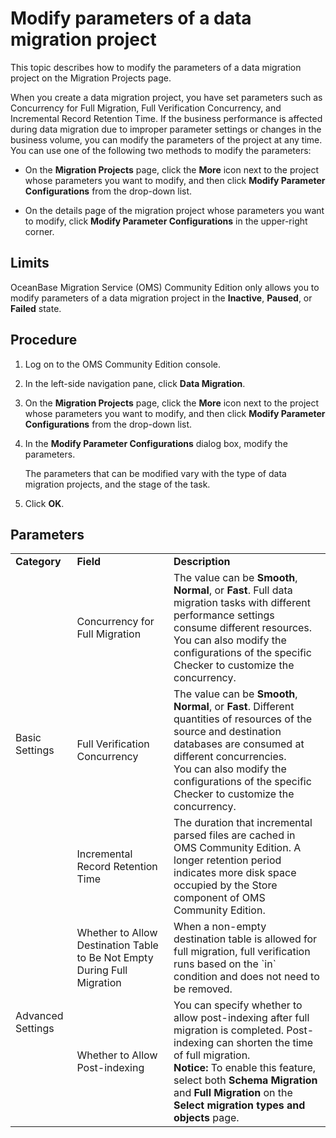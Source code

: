 # Modify parameters of a data migration project

This topic describes how to modify the parameters of a data migration project on the Migration Projects page. 

When you create a data migration project, you have set parameters such as Concurrency for Full Migration, Full Verification Concurrency, and Incremental Record Retention Time. If the business performance is affected during data migration due to improper parameter settings or changes in the business volume, you can modify the parameters of the project at any time. You can use one of the following two methods to modify the parameters:

* On the **Migration Projects** page, click the **More** icon next to the project whose parameters you want to modify, and then click **Modify Parameter Configurations** from the drop-down list.

* On the details page of the migration project whose parameters you want to modify, click **Modify Parameter Configurations** in the upper-right corner.

## Limits

OceanBase Migration Service (OMS) Community Edition only allows you to modify parameters of a data migration project in the **Inactive**, **Paused**, or **Failed** state.

## Procedure 

1. Log on to the OMS Community Edition console.

2. In the left-side navigation pane, click **Data Migration**.

3. On the **Migration Projects** page, click the **More** icon next to the project whose parameters you want to modify, and then click **Modify Parameter Configurations** from the drop-down list.

4. In the **Modify Parameter Configurations** dialog box, modify the parameters. 

   The parameters that can be modified vary with the type of data migration projects, and the stage of the task.

5. Click **OK**.

## Parameters 

 <table>
   <tr>
   <td><b>Category </td>
   <td><b>Field </td>
   <td><b>Description </td>
   </tr>
   <tr>
   <td rowspan="3">Basic Settings</td>
   <td>Concurrency for Full Migration</td>
   <td>The value can be <b>Smooth</b>, <b>Normal</b>, or <b>Fast</b>. Full data migration tasks with different performance settings consume different resources. <br>You can also modify the configurations of the specific Checker to customize the concurrency.</td>
   </tr>
   <tr>
   <td>Full Verification Concurrency   </td>
   <td>The value can be <b>Smooth</b>, <b>Normal</b>, or <b>Fast</b>. Different quantities of resources of the source and destination databases are consumed at different concurrencies.  <br>You can also modify the configurations of the specific Checker to customize the concurrency. </td>
   </tr>
   <tr>
   <td>Incremental Record Retention Time</td>
   <td> The duration that incremental parsed files are cached in OMS Community Edition. A longer retention period indicates more disk space occupied by the Store component of OMS Community Edition. </td>
   </tr>
   <tr>
   <td rowspan="2">Advanced Settings</td>
   <td>Whether to Allow Destination Table to Be Not Empty During Full Migration</td>
   <td>When a non-empty destination table is allowed for full migration, full verification runs based on the `in` condition and does not need to be removed. </td>
   </tr>
   <tr>
   <td>Whether to Allow Post-indexing </td>
   <td>You can specify whether to allow post-indexing after full migration is completed. Post-indexing can shorten the time of full migration. <br><b>Notice:</b>  To enable this feature, select both <b>Schema Migration</b> and <b>Full Migration</b> on the <b>Select migration types and objects</b> page.</td>
   </tr>
   </table>